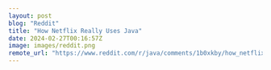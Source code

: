 ```yaml
---
layout: post
blog: "Reddit"
title: "How Netflix Really Uses Java"
date: 2024-02-27T00:16:57Z
image: images/reddit.png
remote_url: "https://www.reddit.com/r/java/comments/1b0xkby/how_netflix_really_uses_java/"
---
```

